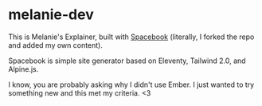 # melanie-dev

This is Melanie's Explainer, built with [Spacebook](https://spacebook.app) (literally, I forked the repo and added my own content).

Spacebook is simple site generator based on Eleventy, Tailwind 2.0, and Alpine.js.

I know, you are probably asking why I didn't use Ember. I just wanted to try something new and this met my criteria. <3
